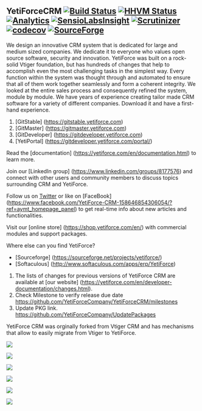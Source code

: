 
## YetiForceCRM [![Build Status](https://travis-ci.org/YetiForceCompany/YetiForceCRM.svg?branch=developer)](https://travis-ci.org/YetiForceCompany/YetiForceCRM) [![HHVM Status](https://img.shields.io/badge/hhvm-tested-green.svg)](https://travis-ci.org/YetiForceCompany/YetiForceCRM) [![Analytics](https://ga-beacon.appspot.com/UA-81376231-1/welcome-page)](https://github.com/igrigorik/ga-beacon) [![SensioLabsInsight](https://insight.sensiolabs.com/projects/189f9068-d777-44a7-9164-9242e81df88c/mini.png)](https://insight.sensiolabs.com/projects/189f9068-d777-44a7-9164-9242e81df88c) [![Scrutinizer](https://scrutinizer-ci.com/g/YetiForceCompany/YetiForceCRM/badges/quality-score.png?b=developer)](https://scrutinizer-ci.com/g/YetiForceCompany/YetiForceCRM/)  [![codecov](https://codecov.io/gh/YetiForceCompany/YetiForceCRM/branch/developer/graph/badge.svg)](https://codecov.io/gh/YetiForceCompany/YetiForceCRM) [![SourceForge](https://img.shields.io/sourceforge/dw/yetiforce.svg)](https://sourceforge.net/projects/yetiforce/files/latest/download)


We design an innovative CRM system that is dedicated for large and medium sized companies. We dedicate it to everyone who values open source software, security and innovation. YetiForce was built on a rock-solid Vtiger foundation, but has hundreds of changes that help to accomplish even the most challenging tasks in the simplest way. Every function within the system was thought through and automated to ensure that all of them work together seamlessly and form a coherent integrity. We looked at the entire sales process and consequently refined the system, module by module. We have years of experience creating tailor made CRM software for a variety of different companies. Download it and have a first-hand experience.

1. [GitStable] (https://gitstable.yetiforce.com)
2. [GitMaster] (https://gitmaster.yetiforce.com)
3. [GitDeveloper] (https://gitdeveloper.yetiforce.com)
4. [YetiPortal] (https://gitdeveloper.yetiforce.com/portal/)

Read the [documentation] (https://yetiforce.com/en/documentation.html) to learn more.

Join our [LinkedIn group] (https://www.linkedin.com/groups/8177576) and connect with other users and community members to discuss topics surrounding CRM and YetiForce.

Follow us on [Twitter](https://twitter.com/YetiForceEN) or like on [FaceBook] (https://www.facebook.com/YetiForce-CRM-158646854306054/?ref=aymt_homepage_panel) to get real-time info about new articles and functionalities. 

Visit our [online store] (https://shop.yetiforce.com/en/) with commercial modules and support packages.

Where else can you find YetiForce?
- [Sourceforge] (https://sourceforge.net/projects/yetiforce/)
- [Softaculous] (http://www.softaculous.com/apps/erp/YetiForce)  

1. The lists of changes for previous versions of YetiForce CRM are available at [our website] (https://yetiforce.com/en/developer-documentation/changes.html).
2. Check Milestone to verify release due date
https://github.com/YetiForceCompany/YetiForceCRM/milestones
3. Update PKG link.
https://github.com/YetiForceCompany/UpdatePackages

YetiForce CRM was orginally forked from Vtiger CRM and has mechanisms that allow to easily migrate from Vtiger to YetiForce.

![](https://yetiforce.com/images/yeti/1_Home_page.png)

![](https://yetiforce.com/images/yeti/3_Home_page.png)

![](https://yetiforce.com/images/yeti/4_Calendar.png)

![](https://yetiforce.com/images/yeti/8_List_Accounts.png)

![](https://yetiforce.com/images/yeti/9_Detail_Accounts.png)

![](https://yetiforce.com/images/yeti/24_Detail_Projects_Gantt_Months.png)
